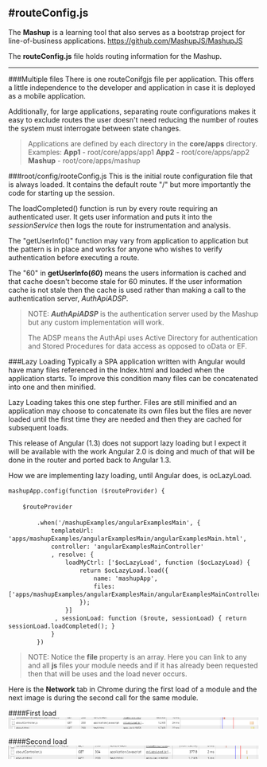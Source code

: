 #routeConfig.js
---
The **Mashup** is a learning tool that also serves as a bootstrap project for line-of-business applications.
https://github.com/MashupJS/MashupJS

The **routeConfig.js** file holds routing information for the Mashup.

---
###Multiple files
There is one routeConifgjs file per application.  This offers a little independence to the developer and application in case it is deployed as a mobile application.  

Additionally, for large applications, separating route configurations makes it easy to exclude routes the user doesn't need reducing the number of routes the system must interrogate between state changes.

> Applications are defined by each directory in the **core/apps** directory.
> Examples:
> **App1** - root/core/apps/app1
> **App2** - root/core/apps/app2
>**Mashup** - root/core/apps/mashup

 
###root/config/rooteConfig.js
This is the initial route configuration file that is always loaded.  It contains the default route "/" but more importantly the code for starting up the session.

The loadCompleted() function is run by every route requiring an authenticated user.  It gets user information and puts it into the *sessionService* then logs the route for instrumentation and analysis.

The "getUserInfo()" function may vary from application to application but the pattern is in place and works for anyone who wishes to verify authentication before executing a route.

The "60" in **getUserInfo(*60*)** means the users information is cached and that cache doesn't become stale for 60 minutes.  If the user information cache is not stale then the cache is used rather than making a call to the authentication server, *AuthApiADSP*.

>NOTE: ***AuthApiADSP*** is the authentication server used by the Mashup but any custom implementation will work.
>
>The ADSP means the AuthApi uses Active Directory for authentication and Stored Procedures for data access as opposed to oData or EF.

###Lazy Loading
Typically a SPA application written with Angular would have many files referenced in the Index.html and loaded when the application starts.  To improve this condition many files can be concatenated into one and then minified.

Lazy Loading takes this one step further.  Files are still minified and an application may choose to concatenate its own files but the files are never loaded until the first time they are needed and then they are cached for subsequent loads.

This release of Angular (1.3) does not support lazy loading but I expect it will be available with the work Angular 2.0 is doing and much of that will be done in the router and ported back to Angular 1.3.  

How we are implementing lazy loading, until Angular does, is ocLazyLoad.

```
mashupApp.config(function ($routeProvider) {

    $routeProvider

        .when('/mashupExamples/angularExamplesMain', {
            templateUrl: 'apps/mashupExamples/angularExamplesMain/angularExamplesMain.html',
            controller: 'angularExamplesMainController'
            , resolve: {
                loadMyCtrl: ['$ocLazyLoad', function ($ocLazyLoad) {
                    return $ocLazyLoad.load({
                        name: 'mashupApp',
                        files: ['apps/mashupExamples/angularExamplesMain/angularExamplesMainController.js']
                    });
                }]
             , sessionLoad: function ($route, sessionLoad) { return sessionLoad.loadCompleted(); }
            }
        })
```

> NOTE: Notice the **file** property is an array.  Here you can link to any and all **js** files your module needs and if it has already been requested then that will be uses and the load never occurs.

Here is the **Network** tab in Chrome during the first load of a module and the next image is during the second call for the same module.

####First load
![](https://raw.githubusercontent.com/MashupJS/MashupJS/master/docs/mashupCore/config/BeforeocLazyLoadCache.PNG)

####Second load
![](https://raw.githubusercontent.com/MashupJS/MashupJS/master/docs/mashupCore/config/AfterocLazyLoadCache.PNG)

